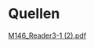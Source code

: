 # Quellen
[M146_Reader3-1 (2).pdf](https://github.com/FalcKat/Internet-Services-M146/files/7358068/M146_Reader3-1.2.pdf)
